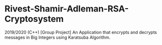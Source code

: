 # Rivest-Shamir-Adleman-RSA-Cryptosystem
2019/2020 (C++) 
[Group Project] 
An Application that encrypts and decrypts messages in Big Integers using Karatsuba Algorithm.
